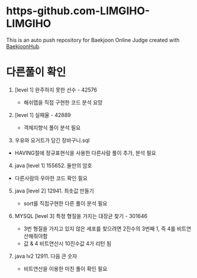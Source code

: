 # https-github.com-LIMGIHO-LIMGIHO
This is an auto push repository for Baekjoon Online Judge created with [BaekjoonHub](https://github.com/BaekjoonHub/BaekjoonHub).


# 다른풀이 확인
1. [level 1] 완주하지 못한 선수 - 42576
   - 해쉬맵을 직접 구현한 코드 분석 요망

2. [level 1] 실패율 - 42889
   - 객체지향식 풀이 분석 필요

3. 우유와 요거트가 담긴 장바구니.sql
  - HAVING절에 정규표현식을 사용한 다른사람 풀이 추가, 분석 필요

4. java [level 1] 155652. 둘만의 암호
  - 다른사람의 우아한 코드 확인 필요

5. java [level 2] 12941. 최솟값 만들기
   - sort를 직접구현한 다른 풀이 분석 필요

6. MYSQL [level 3] 특정 형질을 가지는 대장균 찾기 - 301646
   - 3번 형질을 가지고 있지 않은 세포를 찾으려면 2진수의 3번째 1, 즉 4를 비트연산해줘야함
   - 값 & 4 비트연산시 10진수값 4가 리턴 됨 

7. java lv2 12911. 다음 큰 숫자
   - 비트연산을 이용한 미친 풀이 확인 필요
